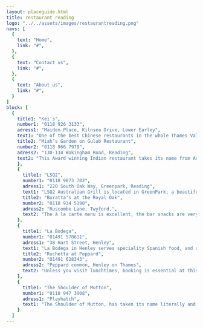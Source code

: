 ```yaml
---
layout: placeguide.html
title: restaurant reading
logo: "../../assets/images/restaurantreading.png"
navs: [
  {
    text: "Home",
    link: "#",
  },
  {
    text: "Contact us",
    link: "#",
  },
  {
    text: "About us",
    link: "#",
  }
]
block: [
  {
    title1: "Kei’s",
    number1: "0118 926 3133",
    adress1: "Maiden Place, Kilnsea Drive, Lower Earley",
    text1: "One of the best Chinese restaurants in the whole Thames Valley area. It’s a very smart place to eat and is a good reason to go into Lower Earley. Delightful staff, attentive and child-friendly. The menu is very varied, with excellent hors d’oeuvres. Easy parking around the back, open seven days a week and one of the best places in the area for a family get-together.",
    title2: "Miah’s Garden on Gulab Restaurant",
    number2: "0118 966 7979",
    adress2: "130-134 Wokingham Road, Reading",
    text2: "This Award winning Indian restaurant takes its name from Asia’s largest rose garden, which is home to over 50,000 rose trees. Choose from the Contemporary menu, with many dis hes unique to Miah’s, or from the traditions menu. Either way you can be assured of qua lity spicy food and first class service. They can cater for groups up to 80 people. Closed on Mondays."
    },
    {
      title1: "LSQ2",
      number1: "0118 9873 702",
      adress1: "220 South Oak Way, Greenpark, Reading",
      text1: "LSQ2 Australian Grill is located in GreenPark, a beautifully landscaped 180 acre park close to Reading behind the Madejski Stadium. It's a smart but unpretentious grill where you will find exceptional Australian food, friendly service and a kitchen team who have a real passion for what they do. If you are looking for a place to entertain clients, enjoy some exciting food before a sporting event or just chill out and relax with friends and colleagues then LSQ2 is the perfect destination. Booking not necessary. Free parking.",
      title2: "Buratta's at the Royal Oak",
      number2: "0118 934 5190",
      adress2: "Ruscombe Lane, Twyford,",
      text2: "The à la carte menu is excellent, the bar snacks are very good and the special Sunday menus are well worth eating. The cuisine is English and French, and there's a fine selection of wines and beers. The restaurant and bar areas are beautifully decorated, and there's an outside conservatory, antiques and collectables shop as well as a large garden with ducks. Available for parties, meetings and wedding receptions. Everyone is welcome, whether for a meal or simply a drink. Easy wheelchair access and WC. Booking is advisable, especially at weekends."
    },
    {
      title1: "La Bodega",
      number1: "01491 578611",
      adress1: "38 Hart Street, Henley",
      text1: "La Bodega in Henley serves speciality Spanish food, and a good selection of snacks. La Bodega is just off the main high street in Henley-on-Thames, towards the river. As you come across the river and through the traffic lights, La Bodega is on the left. Parking is further up the road also on the left",
      title2: "Ruchetta at Peppard",
      number2: "01491 628343",
      adress2: "Peppard common, Henley on Thames",
      text2: "Unless you visit lunchtimes, booking is essential at this top Italian bistro. It's certainly one of the best in Henley. It is open 12–2.30 and 6.30–10.30 Mon–Sat. This is modern Italian cooking accompanied by a mostly Italian wine list. With over 30 years in catering as a chef Angelo has made Italian food into an art."
    },
    {
      title1: "The Shoulder of Mutton",
      number1: "0118 947 3908",
      adress1: "Playhatch",
      text1: "The Shoulder of Mutton, has taken its name literally and developed its menu on lamb and mutton. Despite this limitation, they serve a good selection of freshly-cooked delicious food – just what you'd expect from a country pub in a very small village! In the summer, you can eat in the garden. However, the pub is very small, so you might want to book. It's about twenty minutes from Reading.",
    }
  ]
---
```

